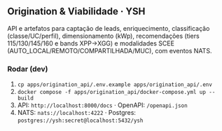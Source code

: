 ## Origination & Viabilidade · YSH
API e artefatos para captação de leads, enriquecimento, classificação (classe/UC/perfil), dimensionamento (kWp), recomendações (tiers 115/130/145/160 e bands XPP→XGG) e modalidades SCEE (AUTO_LOCAL/REMOTO/COMPARTILHADA/MUC), com eventos NATS.

### Rodar (dev)
1) `cp apps/origination_api/.env.example apps/origination_api/.env`
2) `docker compose -f apps/origination_api/docker-compose.yml up --build`
3) API: `http://localhost:8000/docs` · OpenAPI: `/openapi.json`
4) NATS: `nats://localhost:4222` · Postgres: `postgres://ysh:secret@localhost:5432/ysh`

